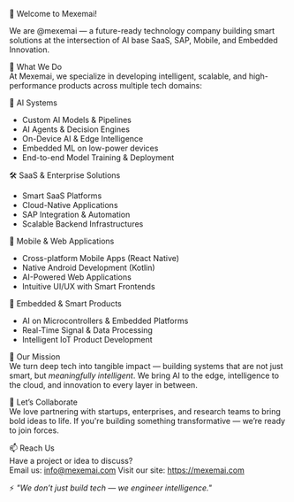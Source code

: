 👋 Welcome to Mexemai!

We are @mexemai — a future-ready technology company building smart solutions at the intersection of AI base SaaS, SAP, Mobile, and Embedded Innovation.

🚀 What We Do  
At Mexemai, we specialize in developing intelligent, scalable, and high-performance products across multiple tech domains:

🧠 AI Systems
- Custom AI Models & Pipelines  
- AI Agents & Decision Engines  
- On-Device AI & Edge Intelligence  
- Embedded ML on low-power devices  
- End-to-end Model Training & Deployment

🛠️ SaaS & Enterprise Solutions
- Smart SaaS Platforms  
- Cloud-Native Applications  
- SAP Integration & Automation  
- Scalable Backend Infrastructures

📱 Mobile & Web Applications
- Cross-platform Mobile Apps (React Native)  
- Native Android Development (Kotlin)  
- AI-Powered Web Applications  
- Intuitive UI/UX with Smart Frontends

🔌 Embedded & Smart Products
- AI on Microcontrollers & Embedded Platforms  
- Real-Time Signal & Data Processing  
- Intelligent IoT Product Development

📍 Our Mission  
We turn deep tech into tangible impact — building systems that are not just smart, but *meaningfully intelligent*. We bring AI to the edge, intelligence to the cloud, and innovation to every layer in between.

🤝 Let’s Collaborate  
We love partnering with startups, enterprises, and research teams to bring bold ideas to life. If you're building something transformative — we’re ready to join forces.

📫 Reach Us  
Have a project or idea to discuss?  
Email us: info@mexemai.com
Visit our site: https://mexemai.com

⚡ *"We don’t just build tech — we engineer intelligence."*
